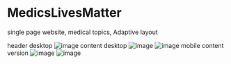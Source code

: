 # MedicsLivesMatter
single page website, medical topics, Adaptive layout

header desktop
![image](https://user-images.githubusercontent.com/63122696/111210151-f3d4ac80-85dd-11eb-9726-52ce8bb7c3c4.png)
content desktop
![image](https://user-images.githubusercontent.com/63122696/111210195-02bb5f00-85de-11eb-8297-ab4607ffc9f2.png)
![image](https://user-images.githubusercontent.com/63122696/111210500-604fab80-85de-11eb-88fb-afa8f959944b.png)
mobile content version
![image](https://user-images.githubusercontent.com/63122696/111210462-562dad00-85de-11eb-8495-78c066faceef.png)
![image](https://user-images.githubusercontent.com/63122696/111210948-e8ce4c00-85de-11eb-915c-7fbbc27c115e.png)
